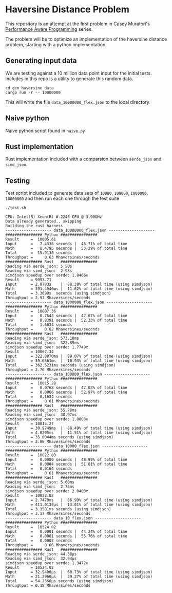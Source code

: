 # Haversine Distance Problem

This repository is an attempt at the first problem in Casey Muratori's 
[Performance Aware Programming](https://www.computerenhance.com/) series.

The problem will be to optimize an implementation of the haversine
distance problem, starting with a python implementation.

## Generating input data

We are testing against a 10 million data point input for the initial
tests. Includes in this repo is a utility to generate this random
data.

```
cd gen_haversine_data
cargo run -r -- 10000000
```

This will write the file `data_10000000_flex.json` to the local directory.

## Naive python

Naive python script found in `naive.py`

## Rust implementation

Rust implementation included with a comparsion between `serde_json` and `simd_json`.

## Testing

Test script included to generate data sets of `10000`, `100000`, `1000000`, `10000000`
and then run each one through the test suite

```
./test.sh
```

```
CPU: Intel(R) Xeon(R) W-2245 CPU @ 3.90GHz
Data already generated.. skipping
Building the rust harness
-------------------- data_10000000_flex.json --------------------
################ Python ################
Result     =  10005.61
Input      =   7.4336 seconds |  46.71% of total time
Math       =   8.4795 seconds |  53.29% of total time
Total      =  15.9130 seconds
Throughput =     0.63 Mhaversines/seconds
################ Rust   ################
Reading via serde_json: 5.50s 
Reading via simd_json:  2.98s 
simdjson speedup over serde: 1.8466x
Result     = 9993.71
Input      = 2.9783s    |  88.38% of total time (using simdjson)
Math       = 391.4946ms |  11.62% of total time (using simdjson)
Total      = 3.3698s  seconds (using simdjson)
Throughput = 2.97 Mhaversines/seconds
-------------------- data_1000000_flex.json --------------------
################ Python ################
Result     =  10007.36
Input      =   0.7643 seconds |  47.67% of total time
Math       =   0.8391 seconds |  52.33% of total time
Total      =   1.6034 seconds
Throughput =     0.62 Mhaversines/seconds
################ Rust   ################
Reading via serde_json: 573.10ms
Reading via simd_json:  322.89ms
simdjson speedup over serde: 1.7749x
Result     = 10007.34
Input      = 322.8870ms |  89.07% of total time (using simdjson)
Math       = 39.6361ms  |  10.93% of total time (using simdjson)
Total      = 362.5231ms seconds (using simdjson)
Throughput = 2.76 Mhaversines/seconds
-------------------- data_100000_flex.json --------------------
################ Python ################
Result     =  10015.28
Input      =   0.0768 seconds |  47.03% of total time
Math       =   0.0866 seconds |  52.97% of total time
Total      =   0.1634 seconds
Throughput =     0.61 Mhaversines/seconds
################ Rust   ################
Reading via serde_json: 55.78ms
Reading via simd_json:  30.97ms
simdjson speedup over serde: 1.8008x
Result     = 10015.27
Input      = 30.9749ms  |  88.49% of total time (using simdjson)
Math       = 4.0295ms   |  11.51% of total time (using simdjson)
Total      = 35.0044ms seconds (using simdjson)
Throughput = 2.86 Mhaversines/seconds
-------------------- data_10000_flex.json --------------------
################ Python ################
Result     =  10022.03
Input      =   0.0080 seconds |  48.99% of total time
Math       =   0.0084 seconds |  51.01% of total time
Total      =   0.0164 seconds
Throughput =     0.61 Mhaversines/seconds
################ Rust   ################
Reading via serde_json: 5.60ms
Reading via simd_json:  2.75ms
simdjson speedup over serde: 2.0400x
Result     = 10022.02
Input      = 2.7470ms   |  86.99% of total time (using simdjson)
Math       = 411.0130µs |  13.01% of total time (using simdjson)
Total      = 3.1581ms seconds (using simdjson)
Throughput = 3.17 Mhaversines/seconds
-------------------- data_10_flex.json --------------------
################ Python ################
Result     =  10524.02
Input      =   0.0001 seconds |  44.24% of total time
Math       =   0.0001 seconds |  55.76% of total time
Total      =   0.0002 seconds
Throughput =     0.06 Mhaversines/seconds
################ Rust   ################
Reading via serde_json: 44.38µs
Reading via simd_json:  32.94µs
simdjson speedup over serde: 1.3472x
Result     = 10524.02
Input      = 32.9400µs  |  60.73% of total time (using simdjson)
Math       = 21.2960µs  |  39.27% of total time (using simdjson)
Total      = 54.2360µs seconds (using simdjson)
Throughput = 0.18 Mhaversines/seconds
```
